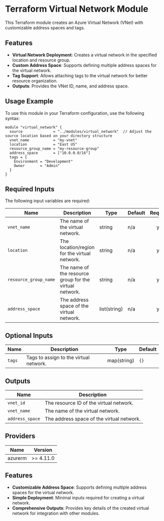 
# Terraform Virtual Network Module

This Terraform module creates an Azure Virtual Network (VNet) with customizable address spaces and tags.

## Features

- **Virtual Network Deployment**: Creates a virtual network in the specified location and resource group.
- **Custom Address Space**: Supports defining multiple address spaces for the virtual network.
- **Tag Support**: Allows attaching tags to the virtual network for better resource organization.
- **Outputs**: Provides the VNet ID, name, and address space.

## Usage Example

To use this module in your Terraform configuration, use the following syntax:

```hcl
module "virtual_network" {
  source              = "../modules/virtual_network"  // Adjust the source location based on your directory structure
  vnet_name           = "my-vnet"
  location            = "East US"
  resource_group_name = "my-resource-group"
  address_space       = ["10.0.0.0/16"]
  tags = {
    Environment = "Development"
    Owner       = "Admin"
  }
}
```

## Required Inputs

The following input variables are required:

| Name                  | Description                                           | Type           | Default | Required |
|-----------------------|-------------------------------------------------------|----------------|---------|:--------:|
| `vnet_name`           | The name of the virtual network.                     | string         | n/a     | yes      |
| `location`           | The location/region for the virtual network.          | string         | n/a     | yes      |
| `resource_group_name` | The name of the resource group for the virtual network.| string         | n/a     | yes      |
| `address_space`       | The address space of the virtual network.             | list(string)   | n/a     | yes      |

## Optional Inputs

| Name                  | Description                                           | Type           | Default |
|-----------------------|-------------------------------------------------------|----------------|---------|
| `tags`               | Tags to assign to the virtual network.                | map(string)    | `{}`    |

## Outputs

| Name           | Description                              |
|----------------|------------------------------------------|
| `vnet_id`      | The resource ID of the virtual network.  |
| `vnet_name`    | The name of the virtual network.         |
| `address_space`| The address space of the virtual network.|

## Providers

| Name     | Version  |
|----------|----------|
| azurerm  | >= 4.11.0 |

## Features

- **Customizable Address Space**: Supports defining multiple address spaces for the virtual network.
- **Simple Deployment**: Minimal inputs required for creating a virtual network.
- **Comprehensive Outputs**: Provides key details of the created virtual network for integration with other modules.
